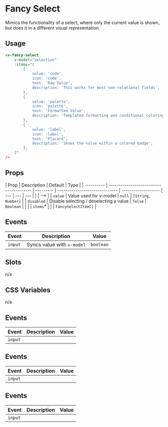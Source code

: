 # Fancy Select

Mimics the functionality of a select, where only the current value is shown, but does it in a different visual
representation.

## Usage

```html
<v-fancy-select
	v-model="selection"
	:items="[
		{
			value: 'code',
			icon: 'code',
			text: 'Raw Value',
			description: 'This works for most non-relational fields',
		},
		{
			value: 'palette',
			icon: 'palette',
			text: 'Formatted Value',
			description: 'Templated formatting and conditional coloring to text values',
		},
		{
			value: 'label',
			icon: 'label',
			text: 'Placard',
			description: 'Shows the value within a colored badge',
		},
	]"
/>
```

## Props

| Prop       | Description                             | Default   | Type                           |
| ---------- | --------------------------------------- | --------- | ------------------------------ | ------------------- | --- | --- | --- |
| <!--       | <!--                                    | `items`\* | Items the user can select from |                     |     | --> | --> |
| `value`    | Value used for v-model                  | `null`    | `[String, Number]`             |
| `disabled` | Disable selecting / deselecting a value | `false`   | `Boolean`                      |
| <!--       | `items`\*                               |           |                                | `FancySelectItem[]` | --> |
| `items`\*  |                                         |           | `FancySelectItem[]`            |

## Events

| Event   | Description                | Value     |
| ------- | -------------------------- | --------- |
| `input` | Syncs value with `v-model` | `boolean` |

## Slots

n/a

## CSS Variables

n/a

## Events

| Event   | Description | Value |
| ------- | ----------- | ----- |
| `input` |             |       |

## Events

| Event   | Description | Value |
| ------- | ----------- | ----- |
| `input` |             |       |

## Events

| Event   | Description | Value |
| ------- | ----------- | ----- |
| `input` |             |       |
